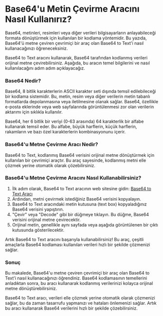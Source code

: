 Base64'u Metin Çevirme Aracını Nasıl Kullanırız?
================================================

Base64, metinleri, resimleri veya diğer verileri bilgisayarların anlayabileceği formata dönüştürmek için kullanılan bir kodlama yöntemidir. Bu yazıda, Base64'ü metne çeviren çevrimiçi bir araç olan Base64 to Text'i nasıl kullanacağınızı öğreneceksiniz.

Base64 to Text aracını kullanarak, Base64 tarafından kodlanmış verileri orijinal metne çevirebilirsiniz. Aşağıda, bu aracın temel bilgilerini ve nasıl kullanılacağını adım adım açıklayacağız.

###  Base64 Nedir? 

Base64, 8 bitlik karakterlerin ASCII karakter seti dışında temsil edilebileceği bir kodlama sistemidir. Bu, metin, resim veya diğer verilerin metin tabanlı formatlarda depolanmasına veya iletilmesine olanak sağlar. Base64, özellikle e-posta eklerinde veya web sayfalarında görüntülenmesi zor olan verilerin aktarımı için sıklıkla kullanılır.

Base64, her 6 bitlik bir veriyi (0-63 arasında) 64 karakterlik bir alfabe kullanarak temsil eder. Bu alfabe, büyük harflerin, küçük harflerin, rakamların ve bazı özel karakterlerin kombinasyonunu içerir.

###  Base64'u Metne Çevirme Aracı Nedir? 

Base64 to Text, kodlanmış Base64 verisini orijinal metne dönüştürmek için kullanılan bir çevrimiçi araçtır. Bu araç sayesinde, kodlanmış metni elle çözmek yerine otomatik olarak çözebilirsiniz.

###  Base64'u Metne Çevirme Aracını Nasıl Kullanabilirsiniz? 

1. İlk adım olarak, Base64 to Text aracının web sitesine gidin: [Base64 to Text Aracı](https://base64decodeonline.com/tr/base64-decoders/base64-to-text)
2. Ardından, metni çevirmek istediğiniz Base64 verisini kopyalayın.
3. Base64 to Text aracındaki metin kutusuna (text box) kopyaladığınız Base64 verisini yapıştırın.
4. "Çevir" veya "Decode" gibi bir düğmeye tıklayın. Bu düğme, Base64 verisini orijinal metne çevirecektir.
5. Orijinal metin, genellikle aynı sayfada veya aşağıda görüntülenen bir çıktı kutusunda gösterilecektir.

Artık Base64 to Text aracını başarıyla kullanabilirsiniz! Bu araç, çeşitli amaçlarla Base64 kodlaması kullanılan verileri hızlı bir şekilde çözmenizi sağlar.

###  Sonuç 

Bu makalede, Base64'u metne çeviren çevrimiçi bir araç olan Base64 to Text'i nasıl kullanacağınızı öğrendiniz. Base64 kodlamasının temellerini anladıktan sonra, bu aracı kullanarak kodlanmış verilerinizi kolayca orijinal metne dönüştürebilirsiniz.

Base64 to Text aracı, verileri elle çözmek yerine otomatik olarak çözmenizi sağlar, bu da zaman tasarrufu yapmanızı ve hataları önlemenizi sağlar. Artık bu aracı kullanarak Base64 verilerini hızlı bir şekilde çözebilirsiniz.